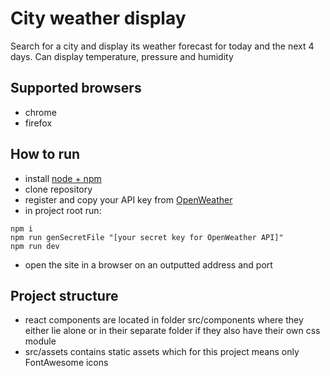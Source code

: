 # City weather display
Search for a city and display its weather forecast for today and the next 4 days. Can display temperature, pressure and humidity

## Supported browsers
- chrome
- firefox

## How to run
- install [node + npm](https://nodejs.org/en)
- clone repository
- register and copy your API key from [OpenWeather](https://home.openweathermap.org/)
- in project root run:
```shell
npm i
npm run genSecretFile "[your secret key for OpenWeather API]"
npm run dev
```
- open the site in a browser on an outputted address and port

## Project structure
- react components are located in folder src/components where they either lie alone or in their separate folder if they also have their own css module
- src/assets contains static assets which for this project means only FontAwesome icons